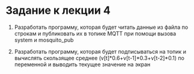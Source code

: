# Задание к лекции 4

1. Разработать программу, которая будет читать данные из файла по строкам и публиковать их в топике MQTT при помощи вызова system и mosquito_pub

2. Разработать программу, которая будет подписываться на топик и вычислять скользящее среднее (v[t]*0.6+v[t-1]*0.3+v[t-2]*0.1) по переменной и выводить текущее значение на экран
